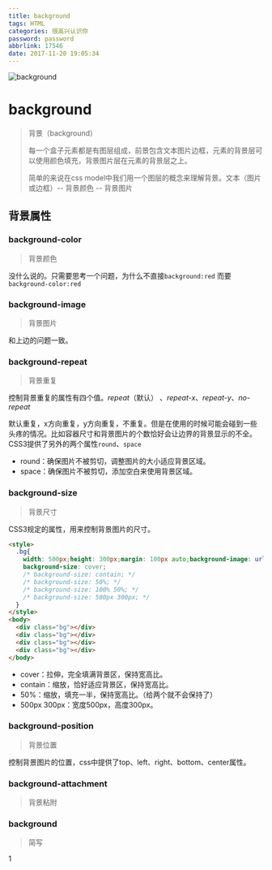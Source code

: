 ```yaml
---
title: background
tags: HTML
categories: 很高兴认识你
password: password
abbrlink: 17546
date: 2017-11-20 19:05:34
---
```


![background](http://www.wzsky.net/img2015/uploadimg/20150902/10060221.jpg)

<!-- more -->



# background

> 背景（background）
>
> 每一个盒子元素都是有图层组成，前景包含文本图片边框，元素的背景层可以使用颜色填充，背景图片层在元素的背景层之上。
>
> 简单的来说在css model中我们用一个图层的概念来理解背景。文本（图片或边框）-- 背景颜色 -- 背景图片



## 背景属性

### background-color

> 背景颜色

没什么说的。只需要思考一个问题，为什么不直接`background:red` 而要 `background-color:red`



### background-image

> 背景图片

和上边的问题一致。



### background-repeat

> 背景重复

控制背景重复的属性有四个值。*repeat*（默认） 、*repeat-x*、*repeat-y*、*no-repeat* 

默认重复，x方向重复，y方向重复，不重复。但是在使用的时候可能会碰到一些头疼的情况。比如容器尺寸和背景图片的个数恰好会让边界的背景显示的不全。CSS3提供了另外的两个属性`round`、`space`

* round：确保图片不被剪切，调整图片的大小适应背景区域。
* space：确保图片不被剪切，添加空白来使用背景区域。



### background-size

> 背景尺寸

CSS3规定的属性，用来控制背景图片的尺寸。

```html
<style>
  .bg{
    width: 500px;height: 300px;margin: 100px auto;background-image: url(xxx.jpg);
    background-size: cover;
    /* background-size: contain; */
    /* background-size: 50%; */
    /* background-size: 100% 50%; */
    /* background-size: 500px 300px; */
  }
</style>
<body>
  <div class="bg"></div>
  <div class="bg"></div>
  <div class="bg"></div>
  <div class="bg"></div>
</body>
```

* cover：拉伸，完全填满背景区，保持宽高比。
* contain：缩放，恰好适应背景区，保持宽高比。
* 50%：缩放，填充一半，保持宽高比。（给两个就不会保持了）
* 500px 300px：宽度500px，高度300px。



### background-position

> 背景位置

控制背景图片的位置，css中提供了top、left、right、bottom、center属性。



### background-attachment

> 背景粘附





### background

> 简写

1

